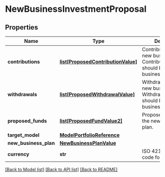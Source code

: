 # NewBusinessInvestmentProposal

## Properties
Name | Type | Description | Notes
------------ | ------------- | ------------- | -------------
**contributions** | [**list[ProposedContributionValue]**](ProposedContributionValue.md) | Contributions for the new business plan.  ContributionReference should be null for new business. | [optional] 
**withdrawals** | [**list[ProposedWithdrawalValue]**](ProposedWithdrawalValue.md) | Withdrawals for the new business plan.  WithdrawalReference should be null for new business. | [optional] 
**proposed_funds** | [**list[ProposedFundValue2]**](ProposedFundValue2.md) | Proposed funds for the new business plan. | [optional] 
**target_model** | [**ModelPortfolioReference**](ModelPortfolioReference.md) |  | [optional] 
**new_business_plan** | [**NewBusinessPlanValue**](NewBusinessPlanValue.md) |  | [optional] 
**currency** | **str** | ISO 4217 Currency code for the proposal. | [optional] 

[[Back to Model list]](../README.md#documentation-for-models) [[Back to API list]](../README.md#documentation-for-api-endpoints) [[Back to README]](../README.md)

